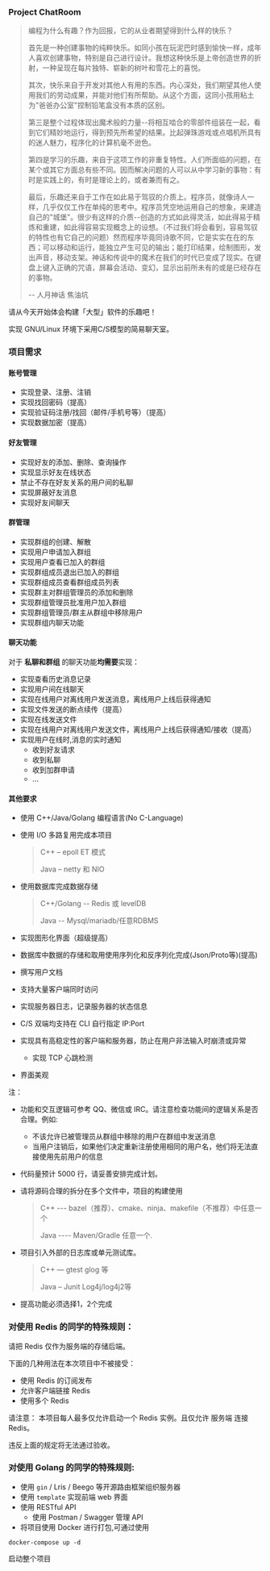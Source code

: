 ### Project ChatRoom

>编程为什么有趣？作为回报，它的从业者期望得到什么样的快乐？
>
>首先是一种创建事物的纯粹快乐。如同小孩在玩泥巴时感到愉快一样，成年人喜欢创建事物，特别是自己进行设计。我想这种快乐是上帝创造世界的折射，一种呈现在每片独特、崭新的树叶和雪花上的喜悦。
>
>其次，快乐来自于开发对其他人有用的东西。内心深处，我们期望其他人使用我们的劳动成果，并能对他们有所帮助。从这个方面，这同小孩用粘土为"爸爸办公室"捏制铅笔盒没有本质的区别。
>
>第三是整个过程体现出魔术般的力量--将相互啮合的零部件组装在一起，看到它们精妙地运行，得到预先所希望的结果。比起弹珠游戏或点唱机所具有的迷人魅力，程序化的计算机毫不逊色。
>
>第四是学习的乐趣，来自于这项工作的非重复特性。人们所面临的问题，在某个或其它方面总有些不同。因而解决问题的人可以从中学习新的事物：有时是实践上的，有时是理论上的，或者兼而有之。
>
>最后，乐趣还来自于工作在如此易于驾驭的介质上。程序员，就像诗人一样，几乎仅仅工作在单纯的思考中。程序员凭空地运用自己的想象，来建造自己的"城堡"。很少有这样的介质--创造的方式如此得灵活，如此得易于精炼和重建，如此得容易实现概念上的设想。（不过我们将会看到，容易驾驭的特性也有它自己的问题）然而程序毕竟同诗歌不同，它是实实在在的东西；可以移动和运行，能独立产生可见的输出；能打印结果，绘制图形，发出声音，移动支架。神话和传说中的魔术在我们的时代已变成了现实。在键盘上键入正确的咒语，屏幕会活动、变幻，显示出前所未有的或是已经存在的事物。
>
> -- 人月神话 焦油坑

请从今天开始体会构建「大型」软件的乐趣吧！


实现 GNU/Linux 环境下采用C/S模型的简易聊天室。


### 项目需求

#### 账号管理

- 实现登录、注册、注销
- 实现找回密码（提高）
- 实现验证码注册/找回（邮件/手机号等）（提高）
- 实现数据加密（提高）

#### 好友管理

- 实现好友的添加、删除、查询操作
- 实现显示好友在线状态
- 禁止不存在好友关系的用户间的私聊
- 实现屏蔽好友消息
- 实现好友间聊天

#### 群管理

- 实现群组的创建、解散
- 实现用户申请加入群组
- 实现用户查看已加入的群组
- 实现群组成员退出已加入的群组
- 实现群组成员查看群组成员列表
- 实现群主对群组管理员的添加和删除
- 实现群组管理员批准用户加入群组
- 实现群组管理员/群主从群组中移除用户
- 实现群组内聊天功能

#### 聊天功能

对于 **私聊和群组** 的聊天功能**均需要**实现：

- 实现查看历史消息记录
- 实现用户间在线聊天
- 实现在线用户对离线用户发送消息，离线用户上线后获得通知
- 实现文件发送的断点续传（提高）
- 实现在线发送文件
- 实现在线用户对离线用户发送文件，离线用户上线后获得通知/接收（提高）
- 实现用户在线时,消息的实时通知
	- 收到好友请求
 	- 收到私聊
	- 收到加群申请
 	- ...

#### 其他要求

- 使用 C++/Java/Golang 编程语言(No C-Language)

- 使用 I/O 多路复用完成本项目

     > C++ – epoll ET 模式
     >
     > Java – netty 和 NIO 

- 使用数据库完成数据存储
	   
	> C++/Golang --  Redis 或 levelDB
	>
	> Java -- Mysql/mariadb/任意RDBMS
	
- 实现图形化界面（超级提高）

- 数据库中数据的存储和取用使用序列化和反序列化完成(Json/Proto等)(提高)

- 撰写用户文档

- 支持大量客户端同时访问

- 实现服务器日志，记录服务器的状态信息

- C/S 双端均支持在 CLI 自行指定 IP:Port

- 实现具有高稳定性的客户端和服务器，防止在用户非法输入时崩溃或异常
	- 实现 TCP 心跳检测

- 界面美观

注：
- 功能和交互逻辑可参考 QQ、微信或 IRC。请注意检查功能间的逻辑关系是否合理。例如:
	- 不该允许已被管理员从群组中移除的用户在群组中发送消息
 	- 当用户注销后，如果他们决定重新注册使用相同的用户名，他们将无法直接使用先前用户的信息

- 代码量预计 5000 行，请妥善安排完成计划。

- 请将源码合理的拆分在多个文件中，项目的构建使用 
		
	> C++   ---  bazel（推荐）、cmake、ninja、makefile（不推荐）中任意一个
	>
	> Java  ---- Maven/Gradle 任意一个.
	
- 项目引入外部的日志库或单元测试库。

   > C++  — gtest glog 等
   >
   > Java – Junit Log4j/log4j2等

- 提高功能必须选择1，2个完成



### 对使用 Redis 的同学的特殊规则：

请把 Redis 仅作为服务端的存储后端。

下面的几种用法在本次项目中不被接受：

- 使用 Redis 的订阅发布
- 允许客户端链接 Redis
- 使用多个 Redis

请注意：
本项目每人最多仅允许启动一个 Redis 实例。且仅允许 服务端 连接 Redis。

违反上面的规定将无法通过验收。

### 对使用 Golang 的同学的特殊规则:
- 使用 `gin` / Lris / Beego 等开源路由框架组织服务器
- 使用 `template` 实现前端 web 界面
- 使用 RESTful API
  - 使用 Postman / Swagger 管理 API
- 将项目使用 Docker 进行打包,可通过使用
```
docker-compose up -d
```
启动整个项目
